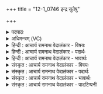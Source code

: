 +++
title = "12-1_0746 इन्द्र सुतेषु"

+++
<details><summary>पदपाठः</summary>

इ꣡न्द्र꣢꣯। सु꣣ते꣡षु꣢। सो꣡मे꣢꣯षु। क्र꣡तु꣢꣯म्। पु꣣नीषे। उ꣣क्थ्य꣢꣯म्। वि꣣दे꣢। वृ꣣ध꣡स्य꣢। द꣡क्ष꣢꣯स्य। म꣣हा꣢न्। हि। सः। ७४६।
</details>

<details><summary>अधिमन्त्रम् (VC)</summary>

- इन्द्रः
- नारदः काण्वः
- उष्णिक्
- ऋषभः
</details>

<details><summary>हिन्दी : आचार्य रामनाथ वेदालंकार - विषयः</summary>

प्रथम ऋचा की व्याख्या पूर्वार्चिक में ३८१ क्रमाङ्क पर परमेश्वर के महत्व के विषय में हो चुकी है। यहाँ आचार्य का महत्त्व वर्णित है।
</details>

<details><summary>हिन्दी : आचार्य रामनाथ वेदालंकार - पदार्थः</summary>

पदार्थान्वयभाषाः -  हे(इन्द्र)विद्या के ऐश्वर्य से युक्त आचार्यवर!आप(सोमेषु)ज्ञानरसों के(सुतेषु)अभिषुत करने के साथ-साथ,हम विद्यार्थियों के(क्रतुम्)कर्म को भी(उक्थ्यम्)प्रशंसनीय रूप में(पुनीषे)पवित्र करते हो।(वृधस्य)बढ़े हुए(दक्षस्य)उत्साह के(विदे)प्राप्त कराने के लिए(सः)वह आप(महान् हि)बड़े महत्त्वपूर्ण हो ॥१॥
</details>

<details><summary>हिन्दी : आचार्य रामनाथ वेदालंकार - भावार्थः</summary>

भावार्थभाषाः -  जैसे विद्याप्रदान करना आचार्य का कर्तव्य है,वैसे पवित्र आचार का प्रदान करना भी कर्तव्य है। कहा भी है—आचार्य को आचार्य इस कारण कहते हैं क्योंकि वह आचार का ग्रहण कराता है(निरु० १|४)॥१॥
</details>

<details><summary>संस्कृत : आचार्य रामनाथ वेदालंकार - विषयः</summary>

तत्र प्रथमा ऋक् पूर्वार्चिके ३८१ क्रमाङ्के परमेश्वरमहत्त्वविषये व्याख्याता। अत्राचार्यस्य महत्त्वं वर्णयति।
</details>

<details><summary>संस्कृत : आचार्य रामनाथ वेदालंकार - पदार्थः</summary>

पदार्थान्वयभाषाः -  हे(इन्द्र)विद्यैश्वर्यसम्पन्न आचार्यवर!त्वम्(सोमेषु)ज्ञानरसेषु(सुतेषु)अभिषुतेषु,विद्यार्थिनाम् अस्माकम्(क्रतुम्)कर्म अपि(उक्थ्यम्)प्रशंसनीयं यथा स्यात्तथा(पुनीषे)पवित्रयसि।(वृधस्य)वृद्धस्य(दक्षस्य)उत्साहस्य।[दक्षतिः उत्साहकर्मा। निरु० १।७।] (विदे)लम्भनार्थम्(सः)स त्वम्(महान् हि)महत्त्ववान् खलु वर्तसे ॥१॥
</details>

<details><summary>संस्कृत : आचार्य रामनाथ वेदालंकार - भावार्थः</summary>

भावार्थभाषाः -  यथा विद्याप्रदानमाचार्यस्य कर्त्तव्यं तथैव पवित्राचारप्रदानमपि। यथोक्तम्—आचार्यः कस्मात्?आचारं ग्राहयतीति(निरु० १।४)॥१॥
</details>

<details><summary>संस्कृत : आचार्य रामनाथ वेदालंकार - पादटिप्पनी</summary>

टिप्पणी:   १.ऋ० ८।१३।१,इन्द्रः॑ सु॒तेषु सोमे॑षु॒ क्रतुं॑ पुनीत उ॒क्थ्य॑म्। वि॒दे दृ॒धस्य॒ दक्ष॑सो म॒हान् हि षः ॥ इति पाठः। साम० ३८१।
</details>